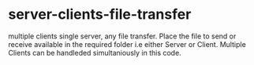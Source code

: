 # server-clients-file-transfer
multiple clients single server, any file transfer.
Place the file to send or receive available in the required folder i.e either Server or Client.
Multiple Clients can be handleded simultaniously in this code.
